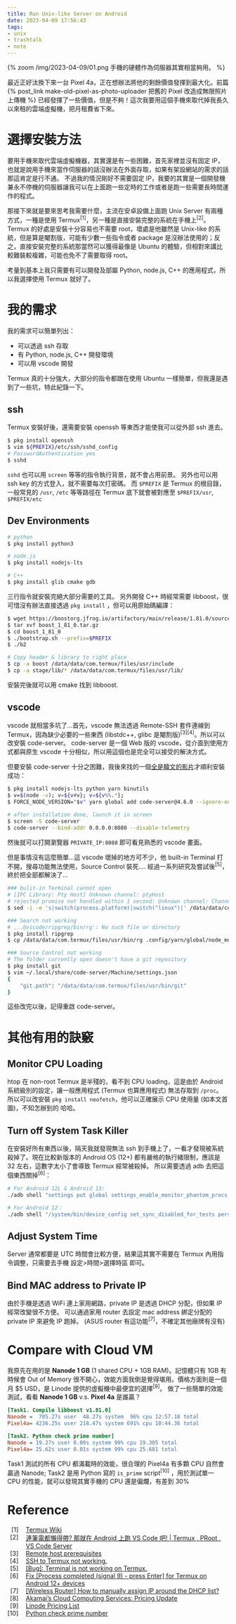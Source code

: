 ```yaml
---
title: Run Unix-like Server on Android
date: 2023-04-09 17:56:43
tags:
- unix
- trashtalk
- note
---
```


{% zoom /img/2023-04-09/01.png 手機的硬體作為伺服器其實相當夠用。 %}

<!-- more -->

最近正好汰換下來一台 Pixel 4a，正在想辦法將他的剩餘價值發揮到最大化。前篇 {% post_link make-old-pixel-as-photo-uploader 把舊的 Pixel 改造成無限照片上傳機 %} 已經發揮了一些價值，但是不夠！這次我要用這個手機來取代掉我長久以來租的雲端虛擬機，把月租費省下來。

# 選擇安裝方法

要用手機來取代雲端虛擬機器，其實還是有一些困難，首先家裡並沒有固定 IP，也就是說用手機來當作伺服器的話沒辦法在外面存取，如果有架設網站的需求的話那這肯定是行不通。
不過我的情況剛好不需要固定 IP，我要的其實是一個開發機兼永不停機的伺服器讓我可以在上面跑一些定時的工作或者是跑一些需要長時間運作的程式。

那接下來就是要來思考我需要什麼，主流在安卓設備上面跑 Unix Server 有兩種方式，一種是使用 Termux<sup>[1]</sup>，另一種是直接安裝完整的系統在手機上<sup>[2]</sup>。
Termux 的好處是安裝十分容易也不需要 root，壞處是他雖然是 Unix-like 的系統，但是算是閹割版，可能有少數一些指令或者 package 是沒辦法使用的；反之，直接安裝完整的系統那當然可以獲得最像是 Ubuntu 的體驗，但相對來講比較難裝較複雜，可能也免不了需要取得 root。

考量到基本上我只需要有可以開發及部屬 Python, node.js, C++ 的應用程式，所以我選擇使用 Termux 就好了。

# 我的需求

我的需求可以簡單列出：
- 可以透過 ssh 存取
- 有 Python, node.js, C++ 開發環境
- 可以用 vscode 開發

Termux 真的十分強大，大部分的指令都跟在使用 Ubuntu 一樣簡單，但我還是遇到了一些坑，特此紀錄一下。

## ssh

Termux 安裝好後，還需要安裝 openssh 等東西才能使我可以從外部 ssh 進去。

```bash
$ pkg install openssh
$ vim ${PREFIX}/etc/ssh/sshd_config
# PasswordAuthentication yes
$ sshd
```

`sshd` 也可以用 `screen` 等等的指令執行背景，就不會占用前景。
另外也可以用 ssh key 的方式登入，就不需要每次打密碼。
而 `$PREFIX` 是 Termux 的根目錄，一般常見的 `/usr`, `/etc` 等等路徑在 Termux 底下就會被對應至 `$PREFIX/usr`, `$PREFIX/etc`

## Dev Environments

```bash
# python
$ pkg install python3

# node.js
$ pkg install nodejs-lts

# C++
$ pkg install glib cmake gdb
```

三行指令就安裝完絕大部分需要的工具。
另外開發 C++ 時經常需要 libboost，很可惜沒有辦法直接透過 `pkg install` ，但可以用原始碼編譯：

```bash
$ wget https://boostorg.jfrog.io/artifactory/main/release/1.81.0/source/boost_1_81_0.tar.gz
$ tar xvf boost_1_81_0.tar.gz
$ cd boost_1_81_0
$ ./bootstrap.sh --prefix=$PREFIX
$ ./b2

# Copy header & library to right place
$ cp -a boost /data/data/com.termux/files/usr/include
$ cp -a stage/lib/* /data/data/com.termux/files/usr/lib/
```

安裝完後就可以用 cmake 找到 libboost.

## vscode

vscode 就相當多坑了...首先，vscode 無法透過 Remote-SSH 套件連線到 Termux，因為缺少必要的一些東西 (libstdc++, glibc 是閹割版)<sup>[3][4]</sup>。所以可以改安裝 code-server。
code-server 是一個 Web 版的 vscode，從介面到使用方式都與原生 vscode 十分相似，所以用這個也是完全可以接受的解決方式。

但要安裝 code-server 十分之困難，我後來找的一個[全是韓文的影片](https://www.youtube.com/watch?v=-Je02KP3268)才順利安裝成功：

```bash
$ pkg install nodejs-lts python yarn binutils
$ v=$(node -v); v=${v#v}; v=${v%%.*};
$ FORCE_NODE_VERSION="$v" yarn global add code-server@4.6.0 --ignore-engines;

# after installation done, launch it in screen
$ screen -S code-server
$ code-server --bind-addr 0.0.0.0:8080 --disable-telemetry
```

然後就可以打開瀏覽器 `PRIVATE_IP:8080` 即可看見熟悉的 vscode 畫面。

但是事情沒有這麼簡單...這 vscode 壞掉的地方可不少，他 built-in Terminal 打不開，搜尋功能無法使用，Source Control 裝死....
經過一系列研究及嘗試後<sup>[5]</sup>，終於把全部都解決了...

```bash
### bulit-in Terminal cannot open
# [IPC Library: Pty Host] Unknown channel: ptyHost
# rejected promise not handled within 1 second: Unknown channel: Channel name 'ptyHost' timed out after 1000ms
$ sed -i -e 's|switch(process.platform)|switch("linux")|' /data/data/com.termux/files/home/.config/yarn/global/node_modules/code-server/lib/vscode/out/vs/platform/terminal/node/ptyHostMain.js

### Search not working
# ...@vscode/ripgrep/bin/rg': No such file or directory
$ pkg install ripgrep
$ cp /data/data/com.termux/files/usr/bin/rg .config/yarn/global/node_modules/code-server/lib/vscode/node_modules/@vscode/ripgrep/bin/rg.config/yarn/global/node_modules/code-server/lib/vscode/node_modules/@vscode/ripgrep/bin/rg

### Source Control not working
# The folder currently open doesn't have a git repository
$ pkg install git
$ vim ~/.local/share/code-server/Machine/settings.json
{
    "git.path": "/data/data/com.termux/files/usr/bin/git"
}
```

這些改完以後，記得重啟 code-server。

# 其他有用的訣竅

## Monitor CPU Loading
htop 在 non-root Termux 是半殘的，看不到 CPU loading，這是由於 Android 系統級別的設定，讓一般應用程式 (Termux 也算應用程式) 無法存取到 `/proc`。
所以可以改安裝 `pkg install neofetch`，他可以正確展示 CPU 使用量 (如本文首圖)，不知怎辦到的 哈哈。

## Turn off System Task Killer
在安裝好所有東西以後，隔天我就發現無法 ssh 到手機上了，一看才發現被系統殺掉了。現在比較新版本的 Android OS (12+) 都有嚴格的執行緒限制，應該是 32 左右，這數字太小了會導致 Termux 經常被殺掉。
所以需要透過 adb 去把這個東西關掉<sup>[6]</sup>：

```bash
# For Android 12L & Android 13:
./adb shell "settings put global settings_enable_monitor_phantom_procs false"

# For Android 12：
./adb shell "/system/bin/device_config set_sync_disabled_for_tests persistent; /system/bin/device_config put activity_manager max_phantom_processes 2147483647"
```

## Adjust System Time 
Server 通常都要是 UTC 時間會比較方便，結果這其實不需要在 Termux 內用指令調整，只需要去手機 設定>時間>選擇時區 即可。

## Bind MAC address to Private IP
由於手機是透過 WiFi 連上家用網路，private IP 是透過 DHCP 分配，但如果 IP 經常改變很不方便。
可以通過家用 router 去設定 mac address 綁定分配的 private IP 來避免 IP 跑掉。
(ASUS router 有這功能<sup>[7]</sup>，不確定其他廠牌有沒有)

# Compare with Cloud VM

我原先在用的是 **Nanode 1 GB** (1 shared CPU + 1GB RAM)。記憶體只有 1GB 有時候會 Out of Memory 很不開心，效能方面我倒是覺得堪用。價格方面則是一個月 $5 USD，是 Linode 提供的虛擬機中最便宜的選擇<sup>[9]</sup>。
做了一些簡單的效能測試，看看 **Nanode 1 GB** v.s. **Pixel 4a** 是誰贏？

```ini
[Task1. Compile libboost v1.81.0]
Nanode =  705.27s user  48.27s system  96% cpu 12:57.18 total
Pixel4a= 4236.25s user 218.47s system 691% cpu 10:44.36 total

[Task2. Python check prime number]
Nanode = 19.27s user 0.00s system 99% cpu 19.305 total
Pixel4a= 25.62s user 0.01s system 99% cpu 25.681 total
```

Task1 測試的所有 CPU 都滿載時的效能，很合理的 Pixel4a 有多顆 CPU 自然會贏過 Nanode;
Task2 是用 Python 寫的 `is_prime` script<sup>[10]</sup> ，用於測試單一 CPU 的性能，就可以發現其實手機的 CPU 還是偏爛，有差到 30%

# Reference

1. [Termux Wiki](https://wiki.termux.com/wiki/Main_Page)
2. [連筆電都懶得帶? 那就在 Android 上跑 VS Code 吧! | Termux , PRoot , VS Code Server](https://home.gamer.com.tw/artwork.php?sn=5533738)
3. [Remote host prerequisites](https://code.visualstudio.com/docs/remote/linux#_remote-host-container-wsl-linux-prerequisites)
4. [SSH to Termux not working.](https://github.com/microsoft/vscode-remote-release/issues/3769)
5. [[Bug]: Terminal is not working on Termux.](https://github.com/coder/code-server/issues/5496)
6. [Fix [Process completed (signal 9) - press Enter] for Termux on Android 12+ devices](https://ivonblog.com/en-us/posts/fix-termux-signal9-error/)
7. [[Wireless Router] How to manually assign IP around the DHCP list?](https://www.asus.com/support/FAQ/1000906/)
8. [Akamai’s Cloud Computing Services: Pricing Update](https://www.linode.com/blog/linode/akamai_cloud_computing_price_update/)
9. [Linode Pricing List](https://www.linode.com/pricing/)
10. [Python check prime number](https://gist.github.com/SSARCandy/14f339cf0d5b5b4a2069b0a51fbbc2b1)

<style>
/* Initialize a counter */
h1+ol {
  list-style-type: none;
  counter-reset: list-counter;
  padding-left: 0;
}

/* Style the list items */
h1+ol li {
  position: relative;
  padding-left: 3em;
}

/* Add the counter before the list item */
h1+ol li::before {
  counter-increment: list-counter;
  content: "[" counter(list-counter) "] ";
  position: absolute;
  left: 0;
  width: 25px; /* Set a fixed width */
  text-align: right; /* Align the content to the right */
}
</style>
